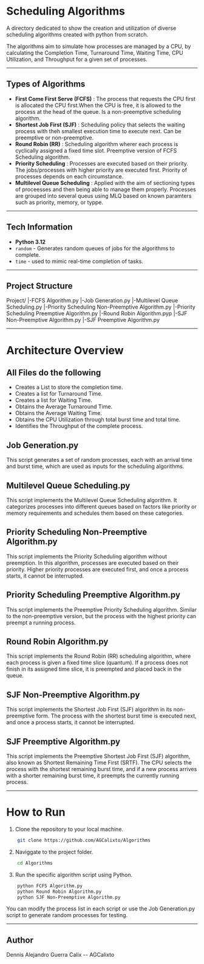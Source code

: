 # Scheduling Algorithms

A directory dedicated to show the creation and utilization of diverse scheduling algorithms created with python from scratch.

The algorithms aim to simulate how processes are managed by a CPU, by calculating the Completion Time, Turnaround Time, Waiting Time, CPU Utilization, and Throughput for a given set of processes.

---

## Types of Algorithms

- **First Come First Serve (FCFS)** : The process that requests the CPU first is allocated the CPU first.When the CPU is free, it is allowed to the process at the head of the queue. Is a non-preemptive scheduling algorithm.
- **Shortest Job First (SJF)** : Scheduling policy that selects the waiting process with theh smallest execution time to execute next. Can be preemptive or non-preemptive.
- **Round Robin (RR)** : Scheduling algorithm wherer each process is cyclically assigned a fixed time slot. Preemptive version of FCFS Scheduling algorithm.
- **Priority Scheduling** : Processes are executed based on their priority. The jobs/processes with higher priority are executed first. Priority of processes depends on each circumstance.
- **Multilevel Queue Scheduling** : Applied with the aim of sectioning types of proceesses and then being able to manage them properly. Processes are grouped into several queus using MLQ based on known paramters such as priority, memory, or typpe.

---

## Tech Information

- **Python 3.12**
- `random` - Generates random queues of jobs for the algorithms to complete.
- `time` - used to mimic real-time completion of tasks.

---

## Project Structure

Project/
|-FCFS Algorithm.py
|-Job Generation.py
|-Multilevel Queue Scheduling.py
|-Priority Scheduling Non-Preemptive Algorithm.py
|-Priority Scheduling Preemptive Algorithm.py
|-Round Robin Algorithm.pyp
|-SJF Non-Preemptive Algorithm.py
|-SJF Preemptive Algorithm.py

---

# Architecture Overview

## All Files do the following
- Creates a List to store the completion time.
- Creates a list for Turnaround Time.
- Creates a list for Waiting Time.
- Obtains the Average Turnaround Time.
- Obtains the Average Waiting Time.
- Obtains the CPU Utilization through total burst time and total time.
- Identifies the Throughput of the complete process.

## Job Generation.py

This script generates a set of random processes, each with an arrival time and burst time, which are used as inputs for the scheduling algorithms.

## Multilevel Queue Scheduling.py

This script implements the Multilevel Queue Scheduling algorithm. It categorizes processes into different queues based on factors like priority or memory requirements and schedules them based on these categories.

## Priority Scheduling Non-Preemptive Algorithm.py

This script implements the Priority Scheduling algorithm without preemption. In this algorithm, processes are executed based on their priority. Higher priority processes are executed first, and once a process starts, it cannot be interrupted.

## Priority Scheduling Preemptive Algorithm.py

This script implements the Preemptive Priority Scheduling algorithm. Similar to the non-preemptive version, but the process with the highest priority can preempt a running process.

## Round Robin Algorithm.py

This script implements the Round Robin (RR) scheduling algorithm, where each process is given a fixed time slice (quantum). If a process does not finish in its assigned time slice, it is preempted and placed back in the queue.

## SJF Non-Preemptive Algorithm.py

This script implements the Shortest Job First (SJF) algorithm in its non-preemptive form. The process with the shortest burst time is executed next, and once a process starts, it cannot be interrupted.

## SJF Preemptive Algorithm.py

This script implements the Preemptive Shortest Job First (SJF) algorithm, also known as Shortest Remaining Time First (SRTF). The CPU selects the process with the shortest remaining burst time, and if a new process arrives with a shorter remaining burst time, it preempts the currently running process.

---

# How to Run

1. Clone the repository to your local machine.

```bash
    git clone https://github.com/AGCalixto/Algorithms
```

2. Naviggate to the project folder.

```bash
    cd Algorithms
```

3. Run the specific algorithm script using Python.

```bash
    python FCFS Algorithm.py
    python Round Robin Algorithm.py
    python SJF Non-Preemptive Algorithm.py
```

You can modify the process list in each script or use the Job Generation.py script to generate random processes for testing.

---

## Author 

Dennis Alejandro Guerra Calix -- AGCalixto

